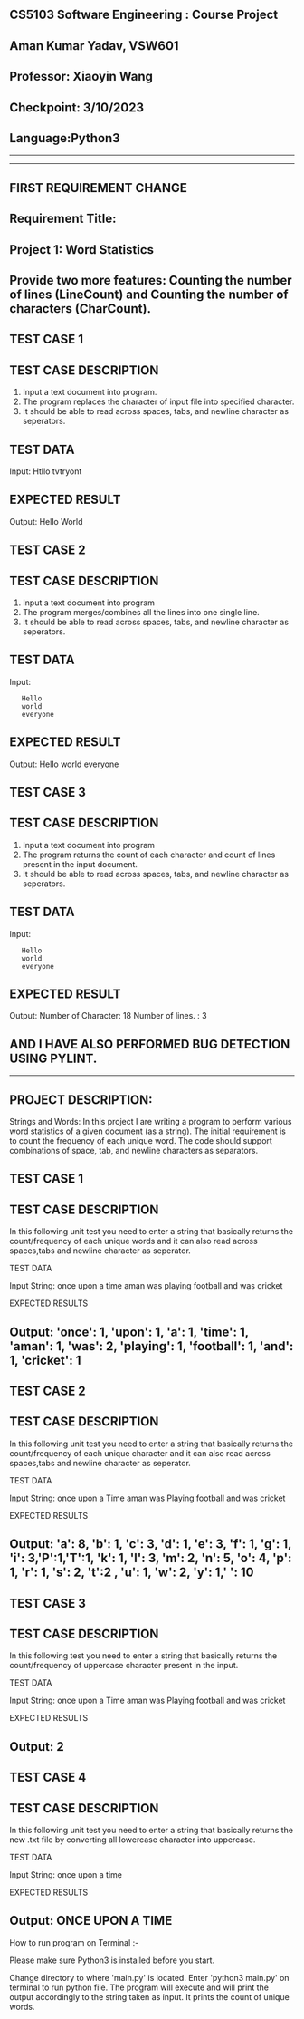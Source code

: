 CS5103 Software Engineering : Course Project
--------------------------------------------
Aman Kumar Yadav, VSW601
------------------------
Professor: Xiaoyin Wang
-----------------------
Checkpoint: 3/10/2023
----------------------
Language:Python3
-------------------------------------------------------------------------------------------------------

************************
-------------------------------------------------------------------------------------------------------
FIRST REQUIREMENT CHANGE
--------------------------------------------------------------------------------------------------------
Requirement Title:
------------------
Project 1: Word Statistics
--------------------------
Provide two more features: Counting the number of lines (LineCount) and Counting the number of characters (CharCount).
----------------------------------------------------------------------------------------------------------------------



TEST CASE 1
-----------
TEST CASE DESCRIPTION
---------------------

1. Input a text document into program.
2. The program replaces the character of input file into specified character.
3. It should be able to read across spaces, tabs, and newline character as seperators.

TEST DATA
---------
Input: Htllo tvtryont

EXPECTED RESULT
---------------
Output: Hello World


TEST CASE 2
-----------
TEST CASE DESCRIPTION
---------------------

1. Input a text document into program
2. The program merges/combines all the lines into one single line.
3. It should be able to read across spaces, tabs, and newline character as seperators.

TEST DATA
---------
Input: 
       
       Hello
       world
       everyone

EXPECTED RESULT
---------------
Output: Hello world everyone


TEST CASE 3
-----------
TEST CASE DESCRIPTION
---------------------

1. Input a text document into program
2. The program returns the count of each character and count of lines present in the input document.
3. It should be able to read across spaces, tabs, and newline character as seperators.


TEST DATA
---------
Input: 

       Hello 
       world
       everyone

EXPECTED RESULT
---------------
Output: Number of Character: 18
        Number of lines.   : 3

AND I HAVE ALSO PERFORMED BUG DETECTION USING PYLINT.
------------------------------------------------------

******************************************************




PROJECT DESCRIPTION:
-------------------

Strings and Words: In this project I are writing a program to perform various word statistics of a given document (as a string). The initial requirement is to count the frequency of each unique word. The code should support combinations of space, tab, and newline characters as separators.



TEST CASE 1
-----------
TEST CASE DESCRIPTION
---------------------

In this following unit test you need to enter a string that basically returns the count/frequency of each unique words and it can also read across spaces,tabs and newline character as seperator.

TEST DATA

Input String: once upon a time aman was  playing football and was cricket

EXPECTED RESULTS

Output: 'once': 1, 'upon': 1, 'a': 1, 'time': 1, 'aman': 1, 'was': 2, 'playing': 1, 'football': 1, 'and': 1, 'cricket': 1
-------------------------------------------------------------------------------------------------------
TEST CASE 2
-----------
TEST CASE DESCRIPTION
---------------------


In this following unit test you need to enter a string that basically returns the count/frequency of each unique character and it can also read across spaces,tabs and newline character as seperator.

TEST DATA

Input String: once upon a Time aman was Playing football and was cricket

EXPECTED RESULTS

Output: 'a': 8, 'b': 1, 'c': 3, 'd': 1, 'e': 3, 'f': 1, 'g': 1, 'i': 3,'P':1,'T':1, 'k': 1, 'l': 3, 'm': 2, 'n': 5, 'o': 4, 'p': 1, 'r': 1, 's': 2, 't':2 , 'u': 1, 'w': 2, 'y': 1,' ': 10
-------------------------------------------------------------------------------------------------------
TEST CASE 3
-----------
TEST CASE DESCRIPTION
---------------------

In this following test you need to enter a string that basically returns the count/frequency of uppercase character present in the input.

TEST DATA

Input String: once upon a Time aman was Playing football and was cricket

EXPECTED RESULTS

Output: 2
-------------------------------------------------------------------------------------------------------
TEST CASE 4
-----------
TEST CASE DESCRIPTION
---------------------


In this following unit test you need to enter a string that basically returns the new .txt file by converting all lowercase character into uppercase.

TEST DATA

Input String: once upon a time 

EXPECTED RESULTS

Output: ONCE UPON A TIME 
--------------------------------------------------------------------------------------------------------
How to run program on Terminal :-

Please make sure Python3 is installed before you start.

Change directory to where 'main.py' is located. 
Enter 'python3 main.py' on terminal to run python file.
The program will execute and will print the output accordingly to the string taken as input. 
It prints the count of unique words.


